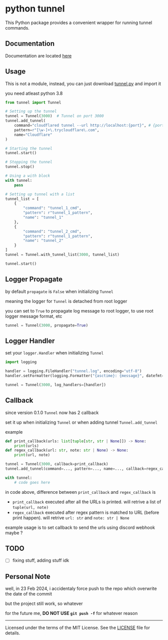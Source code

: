# python tunnel

This Python package provides a convenient wrapper for running tunnel commands.

## Documentation

Documentation are located [here](https://cupang-afk.github.io/subprocess-tunnel/)

## Usage

This is not a module, instead, you can just download [tunnel.py](https://github.com/cupang-afk/subprocess-tunnel/blob/master/src/tunnel.py) and import it

you need atleast python 3.8

```python
from tunnel import Tunnel

# Setting up the tunnel
tunnel = Tunnel(3000)  # Tunnel on port 3000
tunnel.add_tunnel(
    command="cloudflared tunnel --url http://localhost:{port}", # {port} automatically changed to 3000
    pattern=r"[\w-]+\.trycloudflare\.com",
    name="Cloudflare"
)

# Starting the tunnel
tunnel.start()

# Stopping the tunnel
tunnel.stop()

# Using a with block
with tunnel:
    pass

# Setting up tunnel with a list
tunnel_list = [
    {
        "command": "tunnel_1_cmd",
        "pattern": r"tunnel_1_pattern",
        "name": "tunnel_1"
    },
    {
        "command": "tunnel_2_cmd",
        "pattern": r"tunnel_1_pattern",
        "name": "tunnel_2"
    }
]
tunnel = Tunnel.with_tunnel_list(3000, tunnel_list)

tunnel.start()
```

## Logger Propagate

by default `propagate` is `False` when initializing `Tunnel`

meaning the logger for `Tunnel` is detached from root logger

you can set to `True` to propagate log message to root logger, to use root logger message format, etc

```python
tunnel = Tunnel(3000, propagate=True)
```

## Logger Handler

set your `logger.Handler` when initializing `Tunnel`

```python
import logging

handler = logging.FileHandler("tunnel.log", encoding="utf-8")
handler.setFormatter(logging.Formatter("{asctime}: {message}", datefmt="%X", style="{"))

tunnel = Tunnel(3000, log_handlers=[handler])
```

## Callback

since version 0.1.0 `Tunnel` now has 2 callback

set it up when initializing `Tunnel`
or when adding tunnel `Tunnel.add_tunnel`

example

```python
def print_callback(urls: list[tuple[str, str | None]]) -> None:
    print(urls)
def regex_callback(url: str, note: str | None) -> None:
    print(url, note)

tunnel = Tunnel(3000, callback=print_callback)
tunnel.add_tunnel(command=..., pattern=..., name=..., callback=regex_callback)

with tunnel:
    # code goes here
```

in code above, difference between `print_callback` and `regex_callback` is

- `print_callback` executed after all the URLs is printed. will retrive a list of `tuple(url, note)`
- `regex_callback` executed after regex pattern is matched to URL (before print happen). will retrive `url: str` and `note: str | None`

example usage is to set callback to send the urls using discord webhook maybe ?

## TODO

- [ ] fixing stuff, adding stuff idk

## Personal Note

well, in 23 Feb 2024, i accidentaly force push to the repo which overwrite the date of the commit

but the project still work, so whatever

for the future me, **DO NOT USE `git push -f`** for whatever reason

---

Licensed under the terms of the MIT License. See the [LICENSE](https://github.com/cupang-afk/subprocess-tunnel/blob/master/LICENSE) file for details.
